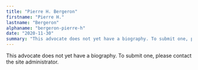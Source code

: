 ```yaml
---
title: "Pierre H. Bergeron"
firstname: "Pierre H."
lastname: "Bergeron"
alphaname: "bergeron-pierre-h"
date: "2020-11-30"
summary: "This advocate does not yet have a biography. To submit one, please contact the site administrator."
---
```

This advocate does not yet have a biography. To submit one, please contact the site administrator.

